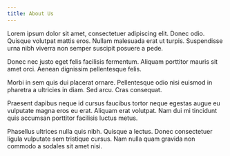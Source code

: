 ```yaml
---
title: About Us
---
```


Lorem ipsum dolor sit amet, consectetuer adipiscing elit. Donec odio. Quisque volutpat mattis eros. Nullam malesuada erat ut turpis. Suspendisse urna nibh viverra non semper suscipit posuere a pede.

Donec nec justo eget felis facilisis fermentum. Aliquam porttitor mauris sit amet orci. Aenean dignissim pellentesque felis.

Morbi in sem quis dui placerat ornare. Pellentesque odio nisi euismod in pharetra a ultricies in diam. Sed arcu. Cras consequat.

Praesent dapibus neque id cursus faucibus tortor neque egestas augue eu vulputate magna eros eu erat. Aliquam erat volutpat. Nam dui mi tincidunt quis accumsan porttitor facilisis luctus metus.

Phasellus ultrices nulla quis nibh. Quisque a lectus. Donec consectetuer ligula vulputate sem tristique cursus. Nam nulla quam gravida non commodo a sodales sit amet nisi.
